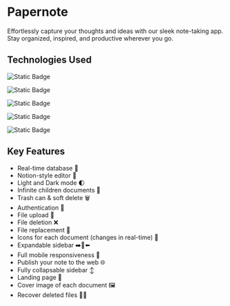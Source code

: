 
# Papernote

 Effortlessly capture your thoughts and ideas with our sleek note-taking app. Stay organized, inspired, and productive wherever you go.

 ## Technologies Used

![Static Badge](https://img.shields.io/badge/Next.js-blue)

![Static Badge](https://img.shields.io/badge/Clerk_Auth-green)

![Static Badge](https://img.shields.io/badge/Convex-8A2BE2)

![Static Badge](https://img.shields.io/badge/Tailwind-red)

![Static Badge](https://img.shields.io/badge/ShadcnUI-gold)



## Key Features

- Real-time database  🔗 
- Notion-style editor 📝 
- Light and Dark mode 🌓
- Infinite children documents 🌲
- Trash can & soft delete 🗑️
- Authentication 🔐 
- File upload 📂
- File deletion ❌
- File replacement 🔀
- Icons for each document (changes in real-time) 🌠
- Expandable sidebar ➡️🔀⬅️
- Full mobile responsiveness 📱
- Publish your note to the web 🌐
- Fully collapsable sidebar ↕️
- Landing page 🛬
- Cover image of each document 🖼️
- Recover deleted files 🔄📄
